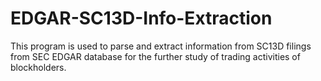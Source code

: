 # EDGAR-SC13D-Info-Extraction
This program is used to parse and extract information from SC13D filings from SEC EDGAR database for the further study of trading activities of blockholders. 
